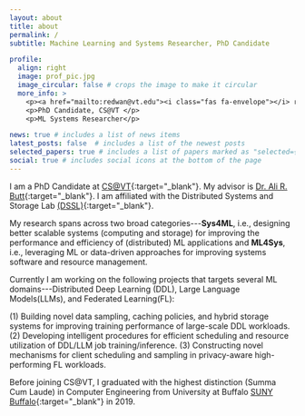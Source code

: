 ```yaml
---
layout: about
title: about
permalink: /
subtitle: Machine Learning and Systems Researcher, PhD Candidate

profile:
  align: right
  image: prof_pic.jpg
  image_circular: false # crops the image to make it circular
  more_info: >
    <p><a href="mailto:redwan@vt.edu"><i class="fas fa-envelope"></i> redwan@vt.edu</a></p>
    <p>PhD Candidate, CS@VT </p>
    <p>ML Systems Researcher</p>

news: true # includes a list of news items
latest_posts: false  # includes a list of the newest posts
selected_papers: true # includes a list of papers marked as "selected={true}"
social: true # includes social icons at the bottom of the page
---
```


I am a PhD Candidate at [CS@VT](https://website.cs.vt.edu/){:target="\_blank"}. My advisor is [Dr. Ali R. Butt](https://people.cs.vt.edu/butta/){:target="\_blank"}. I am affiliated with the Distributed Systems and Storage Lab [(DSSL)](https://dssl.cs.vt.edu/){:target="\_blank"}.

My research spans across two broad categories---**Sys4ML**, i.e., designing better scalable systems (computing and storage) for improving the performance and efficiency of (distributed) ML applications and **ML4Sys**, i.e., leveraging ML or data-driven approaches for improving systems software and resource management.

Currently I am working on the following projects that targets several ML domains---Distributed Deep Learning (DDL), Large Language Models(LLMs), and Federated Learning(FL):

(1) Building novel data sampling, caching policies, and hybrid storage systems for improving training performance of large-scale DDL workloads. 
(2) Developing intelligent procedures for efficient scheduling and resource utilization of DDL/LLM job training/inference.
(3) Constructing novel mechanisms for client scheduling and sampling in privacy-aware high-performing FL workloads.


Before joining CS@VT, I graduated with the highest distinction (Summa Cum Laude) in Computer Engineering from University at Buffalo [SUNY Buffalo](https://engineering.buffalo.edu/computer-science-engineering.html){:target="\_blank"} in 2019.

